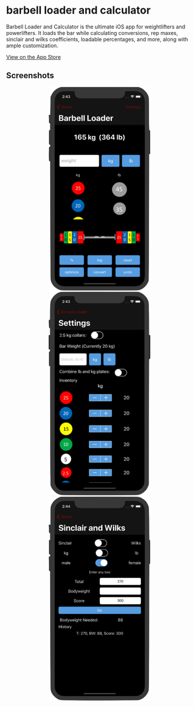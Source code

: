# barbell loader and calculator

Barbell Loader and Calculator is the ultimate iOS app for weightlifters and powerlifters.
It loads the bar while calculating conversions, rep maxes, sinclair and wilks coefficients, loadable percentages, and more, along with ample customization.

<a href="https://itunes.apple.com/US/app/id1322247393?mt=8">View on the App Store</a>

## Screenshots

<p align="center">
    <img src="images/1.png" width=275px> <img src="images/2.png" width=275px> <img src="images/3.png" width=275px>
</p>
